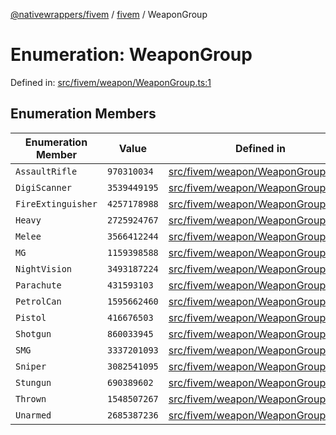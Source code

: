 [@nativewrappers/fivem](../../README.md) / [fivem](../README.md) / WeaponGroup

# Enumeration: WeaponGroup

Defined in: [src/fivem/weapon/WeaponGroup.ts:1](https://github.com/nativewrappers/fivem/blob/b9a4f02a0f902a29cccc3c350b3c8379abeb4a1b/src/fivem/weapon/WeaponGroup.ts#L1)

## Enumeration Members

| Enumeration Member | Value | Defined in |
| ------ | ------ | ------ |
| <a id="assaultrifle"></a> `AssaultRifle` | `970310034` | [src/fivem/weapon/WeaponGroup.ts:6](https://github.com/nativewrappers/fivem/blob/b9a4f02a0f902a29cccc3c350b3c8379abeb4a1b/src/fivem/weapon/WeaponGroup.ts#L6) |
| <a id="digiscanner"></a> `DigiScanner` | `3539449195` | [src/fivem/weapon/WeaponGroup.ts:7](https://github.com/nativewrappers/fivem/blob/b9a4f02a0f902a29cccc3c350b3c8379abeb4a1b/src/fivem/weapon/WeaponGroup.ts#L7) |
| <a id="fireextinguisher"></a> `FireExtinguisher` | `4257178988` | [src/fivem/weapon/WeaponGroup.ts:8](https://github.com/nativewrappers/fivem/blob/b9a4f02a0f902a29cccc3c350b3c8379abeb4a1b/src/fivem/weapon/WeaponGroup.ts#L8) |
| <a id="heavy"></a> `Heavy` | `2725924767` | [src/fivem/weapon/WeaponGroup.ts:15](https://github.com/nativewrappers/fivem/blob/b9a4f02a0f902a29cccc3c350b3c8379abeb4a1b/src/fivem/weapon/WeaponGroup.ts#L15) |
| <a id="melee"></a> `Melee` | `3566412244` | [src/fivem/weapon/WeaponGroup.ts:3](https://github.com/nativewrappers/fivem/blob/b9a4f02a0f902a29cccc3c350b3c8379abeb4a1b/src/fivem/weapon/WeaponGroup.ts#L3) |
| <a id="mg"></a> `MG` | `1159398588` | [src/fivem/weapon/WeaponGroup.ts:9](https://github.com/nativewrappers/fivem/blob/b9a4f02a0f902a29cccc3c350b3c8379abeb4a1b/src/fivem/weapon/WeaponGroup.ts#L9) |
| <a id="nightvision"></a> `NightVision` | `3493187224` | [src/fivem/weapon/WeaponGroup.ts:10](https://github.com/nativewrappers/fivem/blob/b9a4f02a0f902a29cccc3c350b3c8379abeb4a1b/src/fivem/weapon/WeaponGroup.ts#L10) |
| <a id="parachute"></a> `Parachute` | `431593103` | [src/fivem/weapon/WeaponGroup.ts:11](https://github.com/nativewrappers/fivem/blob/b9a4f02a0f902a29cccc3c350b3c8379abeb4a1b/src/fivem/weapon/WeaponGroup.ts#L11) |
| <a id="petrolcan"></a> `PetrolCan` | `1595662460` | [src/fivem/weapon/WeaponGroup.ts:17](https://github.com/nativewrappers/fivem/blob/b9a4f02a0f902a29cccc3c350b3c8379abeb4a1b/src/fivem/weapon/WeaponGroup.ts#L17) |
| <a id="pistol"></a> `Pistol` | `416676503` | [src/fivem/weapon/WeaponGroup.ts:4](https://github.com/nativewrappers/fivem/blob/b9a4f02a0f902a29cccc3c350b3c8379abeb4a1b/src/fivem/weapon/WeaponGroup.ts#L4) |
| <a id="shotgun"></a> `Shotgun` | `860033945` | [src/fivem/weapon/WeaponGroup.ts:12](https://github.com/nativewrappers/fivem/blob/b9a4f02a0f902a29cccc3c350b3c8379abeb4a1b/src/fivem/weapon/WeaponGroup.ts#L12) |
| <a id="smg"></a> `SMG` | `3337201093` | [src/fivem/weapon/WeaponGroup.ts:5](https://github.com/nativewrappers/fivem/blob/b9a4f02a0f902a29cccc3c350b3c8379abeb4a1b/src/fivem/weapon/WeaponGroup.ts#L5) |
| <a id="sniper"></a> `Sniper` | `3082541095` | [src/fivem/weapon/WeaponGroup.ts:13](https://github.com/nativewrappers/fivem/blob/b9a4f02a0f902a29cccc3c350b3c8379abeb4a1b/src/fivem/weapon/WeaponGroup.ts#L13) |
| <a id="stungun"></a> `Stungun` | `690389602` | [src/fivem/weapon/WeaponGroup.ts:14](https://github.com/nativewrappers/fivem/blob/b9a4f02a0f902a29cccc3c350b3c8379abeb4a1b/src/fivem/weapon/WeaponGroup.ts#L14) |
| <a id="thrown"></a> `Thrown` | `1548507267` | [src/fivem/weapon/WeaponGroup.ts:16](https://github.com/nativewrappers/fivem/blob/b9a4f02a0f902a29cccc3c350b3c8379abeb4a1b/src/fivem/weapon/WeaponGroup.ts#L16) |
| <a id="unarmed"></a> `Unarmed` | `2685387236` | [src/fivem/weapon/WeaponGroup.ts:2](https://github.com/nativewrappers/fivem/blob/b9a4f02a0f902a29cccc3c350b3c8379abeb4a1b/src/fivem/weapon/WeaponGroup.ts#L2) |
